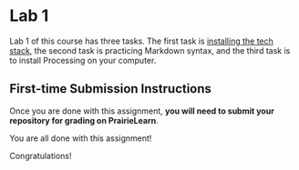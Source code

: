 # Lab 1

Lab 1 of this course has three tasks.
The first task is [installing the tech stack](https://firas.moosvi.com/courses/2021_WT2/cosc123/notes/setup/stack.html), the second task is practicing Markdown syntax, and the third task is to install Processing on your computer.

## First-time Submission Instructions

Once you are done with this assignment, **you will need to submit your repository for grading on PrairieLearn**.

You are all done with this assignment!

Congratulations!